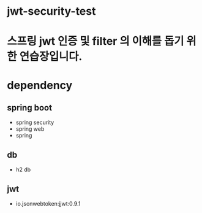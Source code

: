 # jwt-security-test

# 스프링 jwt 인증 및 filter 의 이해를 돕기 위한 연습장입니다.

# dependency

## spring boot
- spring security
- spring web
- spring

## db
- h2 db

## jwt
- io.jsonwebtoken:jjwt:0.9.1
